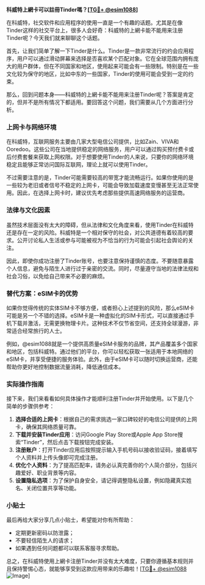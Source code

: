 **科威特上網卡可以註冊Tinder嗎？[[TG💪+ @esim1088](https://t.me/s/esim1088)]**

在科威特，社交软件和应用程序的使用一直是一个有趣的话题。尤其是在像Tinder这样的社交平台上，很多人会好奇：科威特的上網卡能不能用来注册Tinder呢？今天我们就来聊聊这个话题。

首先，让我们简单了解一下Tinder是什么。Tinder是一款非常流行的约会应用程序，用户可以通过滑动屏幕来选择是否喜欢某个匹配对象。它在全球范围内拥有庞大的用户群体，但在不同国家和地区，使用起来可能会有一些限制。特别是在一些文化较为保守的地区，比如中东的一些国家，Tinder的使用可能会受到一定的约束。

那么，回到问题本身——科威特的上網卡能不能用来注册Tinder呢？答案是肯定的，但并不是所有情况下都适用。要回答这个问题，我们需要从几个方面进行分析。

### 上网卡与网络环境

在科威特，互联网服务主要由几家大型电信公司提供，比如Zain、VIVA和Ooredoo。这些公司在当地提供稳定的网络服务，用户可以通过购买预付费卡或后付费套餐来获取上网权限。对于想要使用Tinder的人来说，只要你的网络环境稳定且能够正常访问国际互联网，理论上就可以使用Tinder。

不过需要注意的是，Tinder可能需要较高的带宽才能流畅运行。如果你使用的是一些较为老旧或者信号不稳定的上网卡，可能会导致加载速度变慢甚至无法正常使用。因此，在选择上网卡时，建议优先考虑那些提供高速网络服务的运营商。

### 法律与文化因素

虽然技术层面没有太大的障碍，但从法律和文化角度来看，使用Tinder在科威特还是存在一定的风险。科威特是一个相对保守的社会，对公共道德有着较高的要求。公开讨论私人生活或参与可能被视为不恰当的行为可能会引起社会舆论的关注。

因此，即使你成功注册了Tinder账号，也要注意保持谨慎的态度。不要随意暴露个人信息，避免与陌生人进行过于亲密的交流。同时，尽量遵守当地的法律法规和社会习俗，以免给自己带来不必要的麻烦。

### 替代方案：eSIM卡的优势

如果你觉得传统的实体SIM卡不够方便，或者担心上述提到的风险，那么eSIM卡可能是另一个不错的选择。eSIM卡是一种虚拟化的SIM卡形式，可以直接通过手机下载并激活，无需更换物理卡片。这种技术不仅节省空间，还支持全球漫游，非常适合经常旅行的人士。

例如，@esim1088就是一个提供高质量eSIM卡服务的品牌，其产品覆盖多个国家和地区，包括科威特。通过他们的平台，你可以轻松获取一张适用于本地网络的eSIM卡，并享受便捷的服务体验。此外，由于eSIM卡可以随时切换运营商，还能帮助你更好地控制数据流量消耗，降低通信成本。

### 实际操作指南

接下来，我们来看看如何具体操作才能顺利注册Tinder并开始使用。以下是几个简单的步骤供参考：

1. **选择合适的上网卡**：根据自己的需求挑选一家口碑较好的电信公司提供的上网卡，确保其网络质量可靠。
2. **下载并安装Tinder应用**：访问Google Play Store或Apple App Store搜索“Tinder”，然后点击下载按钮完成安装。
3. **注册账户**：打开Tinder应用后按照提示输入手机号码以接收验证码，接着填写个人资料并上传头像即可完成注册。
4. **优化个人资料**：为了提高匹配率，请务必认真完善你的个人简介部分，包括兴趣爱好、职业背景等内容。
5. **设置隐私选项**：为了保护自身安全，请记得调整隐私设置，例如隐藏真实姓名、关闭位置共享等功能。

### 小贴士

最后再给大家分享几点小贴士，希望能对你有所帮助：
- 定期更新密码以防泄露；
- 不要轻信陌生人的请求；
- 如果遇到任何问题都可以联系客服寻求帮助。

总之，在科威特使用上網卡注册Tinder并没有太大难度，只要你遵循基本规则并且保持警惕心态，就能够享受到这款应用带来的乐趣啦！[[TG💪+ @esim1088](https://t.me/s/esim1088) ![Image](https://i.postimg.cc/4NQfJmqS/Snipaste-2025-05-13-00-14-12.png)]